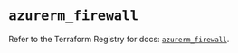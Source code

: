 # `azurerm_firewall`

Refer to the Terraform Registry for docs: [`azurerm_firewall`](https://registry.terraform.io/providers/hashicorp/azurerm/3.109.0/docs/resources/firewall).
